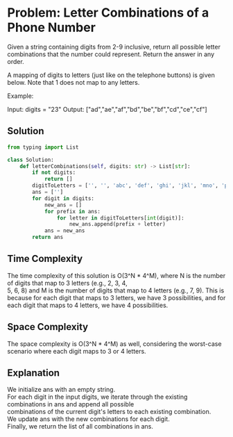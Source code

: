 # Problem: Letter Combinations of a Phone Number

Given a string containing digits from 2-9 inclusive, return all possible letter combinations that the number could represent. Return the answer in any order.

A mapping of digits to letters (just like on the telephone buttons) is given below. Note that 1 does not map to any letters.

Example:

Input: digits = "23"
Output: ["ad","ae","af","bd","be","bf","cd","ce","cf"]

## Solution

```python
from typing import List

class Solution:
    def letterCombinations(self, digits: str) -> List[str]:
        if not digits:
            return []
        digitToLetters = ['', '', 'abc', 'def', 'ghi', 'jkl', 'mno', 'pqrs', 'tuv', 'wxyz']
        ans = ['']
        for digit in digits:
            new_ans = []
            for prefix in ans:
                for letter in digitToLetters[int(digit)]:
                    new_ans.append(prefix + letter)
            ans = new_ans
        return ans
```
<h2>Time Complexity</h2>

The time complexity of this solution is O(3^N * 4^M), where N is the number of digits that map to 3 letters (e.g., 2, 3, 4,<br> 5, 6, 8) and M is the number of digits that map to 4 letters (e.g., 7, 9). This is because for each digit that maps to 3 letters, we have 3 possibilities, and for each digit that maps to 4 letters, we have 4 possibilities.<br>

<h2>Space Complexity</h2>

The space complexity is O(3^N * 4^M) as well, considering the worst-case scenario where each digit maps to 3 or 4 letters.<br>

<h2>Explanation</h2>

We initialize ans with an empty string.<br>
For each digit in the input digits, we iterate through the existing combinations in ans and append all possible <br>combinations of the current digit's letters to each existing combination.<br>
We update ans with the new combinations for each digit.<br>
Finally, we return the list of all combinations in ans.<br>

